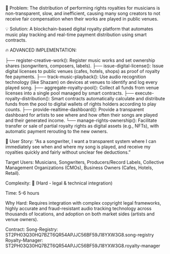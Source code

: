 🎯 Problem: The distribution of performing rights royalties for musicians is non-transparent, slow, and inefficient, causing many song creators to not receive fair compensation when their works are played in public venues.

💡 Solution: A blockchain-based digital royalty platform that automates music play tracking and real-time payment distribution using smart contracts.

🔥 ADVANCED IMPLEMENTATION:

├── register-creative-work(): Register music works and set ownership shares (songwriters, composers, labels).
├── issue-digital-license(): Issue digital licenses to public venues (cafes, hotels, shops) as proof of royalty fee payments.
├── track-music-playback(): Use audio recognition technology (like Shazam) on devices at venues to identify and log every played song.
├── aggregate-royalty-pool(): Collect all funds from venue licenses into a single pool managed by smart contracts.
├── execute-royalty-distribution(): Smart contracts automatically calculate and distribute funds from the pool to digital wallets of rights holders according to play counts.
├── provide-realtime-dashboard(): Provide a transparent dashboard for artists to see where and how often their songs are played and their generated income.
└── manage-rights-ownership(): Facilitate transfer or sale of partial royalty rights as digital assets (e.g., NFTs), with automatic payment rerouting to the new owners.

🎯 User Story:
“As a songwriter, I want a transparent system where I can immediately see when and where my song is played, and receive my royalties quickly and fairly without unclear fee deductions.”

Target Users: Musicians, Songwriters, Producers/Record Labels, Collective Management Organizations (CMOs), Business Owners (Cafes, Hotels, Retail).

Complexity: 🔴 (Hard - legal & technical integration)

Time: 5-6 hours

Why Hard: Requires integration with complex copyright legal frameworks, highly accurate and fraud-resistant audio tracking technology across thousands of locations, and adoption on both market sides (artists and venue owners).

Contract:
Song-Registry: ST2PH03Q30HQ7BZT6QR54APJJC56BF59J18YXW3G8.song-registry
Royalty-Manager: ST2PH03Q30HQ7BZT6QR54APJJC56BF59J18YXW3G8.royalty-manager
